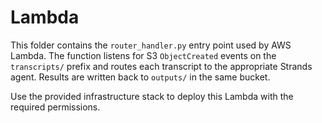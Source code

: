 # Lambda

This folder contains the `router_handler.py` entry point used by AWS Lambda. The function listens for S3 `ObjectCreated` events on the `transcripts/` prefix and routes each transcript to the appropriate Strands agent. Results are written back to `outputs/` in the same bucket.

Use the provided infrastructure stack to deploy this Lambda with the required permissions.
